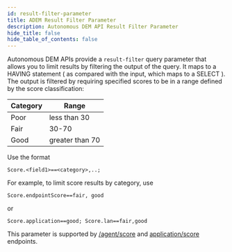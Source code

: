 ```yaml
---
id: result-filter-parameter
title: ADEM Result Filter Parameter
description: Autonomous DEM API Result Filter Parameter
hide_title: false
hide_table_of_contents: false
---
```


Autonomous DEM APIs provide a `result-filter` query parameter that allows you to limit results by
filtering the output of the query. It maps to a HAVING statement ( as compared with the input, which
maps to a SELECT ). The output is filtered by requiring specified scores to be in a range defined by
the score classification:

| Category           | Range                |
| ---------------    | -------------------- |
| Poor               |  less than 30        |
| Fair               | 30-70                |
| Good               | greater than 70      |

Use the format 

    Score.<field1>==<category>,..; 

For example, to limit score results by category, use 

    Score.endpointScore==fair, good 

or 

    Score.application==good; Score.lan==fair,good

This parameter is supported by 
[/agent/score](/access/api/adem/get-agent-v-2-measure-agent-score/) 
and 
[application/score](/access/api/adem/get-agent-v-2-measure-application-score/) endpoints.
